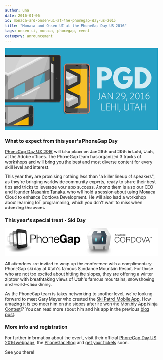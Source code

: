 ```yaml
---
author: una
date: 2016-01-06
id: monaca-and-onsen-ui-at-the-phonegap-day-us-2016
title: "Monaca and Onsen UI at the PhoneGap Day US 2016"
tags: onsen ui, monaca, phonegap, event
category: announcement
---
```


![PhoneGap Day, Jan 29, 2016, Lehi, Utah](/blog/content/images/2016/Jan/phonegapday.png)

<!-- more -->

### What to expect from this year's PhoneGap Day

[PhoneGap Day US 2016](http://pgday.phonegap.com/us2016/) will take place on Jan 28th and 29th in Lehi, Utah, at the Adobe offices. The PhoneGap team has organized 3 tracks of workshops and will bring you the best and most diverse content for every skill level and interest.

This year they are promising nothing less than "a killer lineup of speakers", as they're bringing worldwide community experts, ready to share their best tips and tricks to leverage your app success. Among them is also our CEO and founder [Masahiro Tanaka](http://pgday.phonegap.com/us2016/speaker/masahirotanaka/), who will hold a session about using Monaca Cloud to enhance Cordova Development. He will also lead a workshop about learning IoT programming, which you don't want to miss when attending the event.

### This year's special treat - Ski Day

![PhoneGap Cordova](/blog/content/images/2016/Jan/phonegap-cordova-large-opt.png)

All attendees are invited to wrap up the conference with a complimentary PhoneGap ski day at Utah's famous Sundance Mountain Resort. For those who are not too excited about hitting the slopes, they are offering a winter ziptour with breathtaking views of Utah's famous mountains, snowshoeing and world-class dining.

As the PhoneGap team is takes networking to another level, we're looking forward to meet Gary Meyer who created the [Ski Patrol Mobile App](http://www.skipatrolmobileapp.com/). How amazing it is too meet him on the slopes after he won the Monthly [App Ninja Contest](http://monaca.mobi/en/contest/)!? You can read more about him and his app in the previous [blog post](https://onsen.io/blog/ski-patrol-mobile-app-for-safe-joys-of-winter/).

### More info and registration

For further information about the event, visit their official [PhoneGap Day US 2016 webpage](http://pgday.phonegap.com/us2016/), the [PhoneGap Blog](http://phonegap.com/blog/2015/12/01/whats-new-for-phonegap-day-us-2016/) and [get your tickets](http://www.eventbrite.com/e/phonegap-day-us-2016-tickets-18659846102) soon.

See you there!
